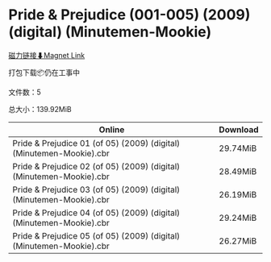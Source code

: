 # Pride & Prejudice (001-005) (2009) (digital) (Minutemen-Mookie)

[磁力链接⬇Magnet Link](magnet:?xt=urn:btih:bae6acb95392f28ef43d657334990e3e2762dd1f&dn=Pride%20%26%20Prejudice%20%28001-005%29%20%282009%29%20%28digital%29%20%28Minutemen-Mookie%29)

打包下载📦仍在工事中

文件数：5

总大小：139.92MiB

Online | Download
--- | ---
Pride & Prejudice 01 (of 05) (2009) (digital) (Minutemen-Mookie).cbr | 29.74MiB
Pride & Prejudice 02 (of 05) (2009) (digital) (Minutemen-Mookie).cbr | 28.49MiB
Pride & Prejudice 03 (of 05) (2009) (digital) (Minutemen-Mookie).cbr | 26.19MiB
Pride & Prejudice 04 (of 05) (2009) (digital) (Minutemen-Mookie).cbr | 29.24MiB
Pride & Prejudice 05 (of 05) (2009) (digital) (Minutemen-Mookie).cbr | 26.27MiB